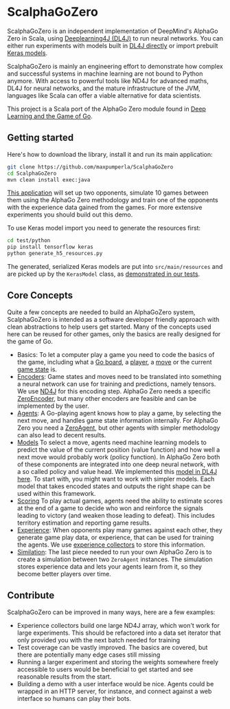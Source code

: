 # ScalphaGoZero

ScalphaGoZero is an independent implementation of DeepMind's AlphaGo Zero in Scala, 
using [Deeplearning4J (DL4J)](https://deeplearning4j.org/) to run neural networks. 
You can either run experiments with models built in [DL4J directly](https://github.com/maxpumperla/ScalphaGoZero/blob/master/src/main/scala/org/deeplearning4j/scalphagozero/models/DualResnetModel.scala) 
or import prebuilt [Keras models](https://github.com/maxpumperla/ScalphaGoZero/blob/master/src/main/scala/org/deeplearning4j/scalphagozero/models/KerasModel.scala).

ScalphaGoZero is mainly an engineering effort to demonstrate how complex and successful systems
in machine learning are not bound to Python anymore. With access to powerful tools like ND4J for
advanced maths, DL4J for neural networks, and the mature infrastructure of the JVM, languages
like Scala can offer a viable alternative for data scientists. 

This project is a Scala port of the AlphaGo Zero module found in 
[Deep Learning and the Game of Go](https://github.com/maxpumperla/deep_learning_and_the_game_of_go).

## Getting started

Here's how to download the library, install it and run its main application:

```bash
git clone https://github.com/maxpumperla/ScalphaGoZero
cd ScalphaGoZero
mvn clean install exec:java
```

[This application](https://github.com/maxpumperla/ScalphaGoZero/blob/master/src/main/scala/org/deeplearning4j/scalphagozero/demo/ScalphaGoZero.scala) 
will set up two opponents, simulate 10 games between them using the
AlphaGo Zero methodology and train one of the opponents with the experience data
gained from the games. For more extensive experiments you should build out this demo.

To use Keras model import you need to generate the resources first:

```bash
cd test/python
pip install tensorflow keras
python generate_h5_resources.py
```

The generated, serialized Keras models are put into `src/main/resources` and are picked up
by the `KerasModel` class, as [demonstrated in our tests](https://github.com/maxpumperla/ScalphaGoZero/blob/master/src/test/scala/org/deeplearning4j/scalphagozero/models/TestKerasImport.scala).
 

## Core Concepts

Quite a few concepts are needed to build an AlphaGoZero system, ScalphaGoZero is intended
as a software developer friendly approach with clean abstractions to help users get
started. Many of the concepts used here can be reused for other games, only the basics are
really designed for the game of Go.

- Basics: To let a computer play a game you need to code the basics of the game, including 
what a [Go board](https://github.com/maxpumperla/ScalphaGoZero/blob/master/src/main/scala/org/deeplearning4j/scalphagozero/board/GoBoard.scala),
a [player](https://github.com/maxpumperla/ScalphaGoZero/blob/master/src/main/scala/org/deeplearning4j/scalphagozero/board/Player.scala),
a [move](https://github.com/maxpumperla/ScalphaGoZero/blob/master/src/main/scala/org/deeplearning4j/scalphagozero/board/Move.scala) or 
the current [game state](https://github.com/maxpumperla/ScalphaGoZero/blob/master/src/main/scala/org/deeplearning4j/scalphagozero/board/GameState.scala) is.
- [Encoders](https://github.com/maxpumperla/ScalphaGoZero/blob/master/src/main/scala/org/deeplearning4j/scalphagozero/encoders/Encoder.scala): 
Game states and moves need to be translated into something a neural network can
use for training and predictions, namely tensors. We use [ND4J](https://deeplearning4j.org/docs/latest/nd4j-overview)
for this encoding step. AlphaGo Zero needs a specific [ZeroEncoder](https://github.com/maxpumperla/ScalphaGoZero/blob/master/src/main/scala/org/deeplearning4j/scalphagozero/encoders/ZeroEncoder.scala),
but many other encoders are feasible and can be implemented by the user.
- [Agents](https://github.com/maxpumperla/ScalphaGoZero/blob/master/src/main/scala/org/deeplearning4j/scalphagozero/agents/Agent.scala):
A Go-playing agent knows how to play a game, by selecting the next move, and handles game state information
internally. For AlphaGo Zero you need a [ZeroAgent](https://github.com/maxpumperla/ScalphaGoZero/blob/master/src/main/scala/org/deeplearning4j/scalphagozero/agents/ZeroAgent.scala),
but other agents with simpler methodology can also lead to decent results.
- [Models](https://github.com/maxpumperla/ScalphaGoZero/tree/master/src/main/scala/org/deeplearning4j/scalphagozero/models)
To select a move, agents need machine learning models to predict the value of the current position (value function)
and how well a next move would probably work (policy function). In AlphaGo Zero both of these
components are integrated into one deep neural network, with a so called policy and value head.
We implemented this [model in DL4J here](https://github.com/maxpumperla/ScalphaGoZero/blob/master/src/main/scala/org/deeplearning4j/scalphagozero/models/DualResnetModel.scala).
To start with, you might want to work with simpler models. Each model that takes encoded states and outputs
the right shape can be used within this framework.
- [Scoring](https://github.com/maxpumperla/ScalphaGoZero/tree/master/src/main/scala/org/deeplearning4j/scalphagozero/scoring)
To play actual games, agents need the ability to estimate scores at the end of a game to decide 
who won and reinforce the signals leading to victory (and weaken those leading to defeat). This
includes territory estimation and reporting game results.
- [Experience](https://github.com/maxpumperla/ScalphaGoZero/tree/master/src/main/scala/org/deeplearning4j/scalphagozero/experience):
When opponents play many games against each other, they generate game play data, or experience,
that can be used for training the agents. We use [experience collectors](https://github.com/maxpumperla/ScalphaGoZero/blob/master/src/main/scala/org/deeplearning4j/scalphagozero/experience/ExperienceCollector.scala) 
to store this information.
- [Similation](https://github.com/maxpumperla/ScalphaGoZero/blob/master/src/main/scala/org/deeplearning4j/scalphagozero/simulation/ZeroSimulator.scala):
The last piece needed to run your own AlphaGo Zero is to create a simulation between two `ZeroAgent`
instances. The simulation stores experience data and lets your agents learn from it, so they
become better players over time.

## Contribute

ScalphaGoZero can be improved in many ways, here are a few examples:

- Experience collectors build one large ND4J array, which won't work for large experiments.
This should be refactored into a data set iterator that only provided you with the next batch
needed for training
- Test coverage can be vastly improved. The basics are covered, but there are potentially many
edge cases still missing
- Running a larger experiment and storing the weights somewhere freely accessible to users
would be beneficial to get started and see reasonable results from the start.
- Building a demo with a user interface would be nice. Agents could be wrapped in an HTTP server,
for instance, and connect against a web interface so humans can play their bots.   